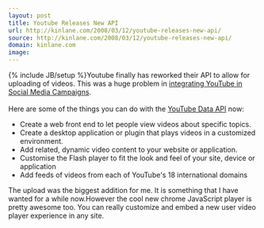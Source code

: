 ```yaml
---
layout: post
title: Youtube Releases New API
url: http://kinlane.com/2008/03/12/youtube-releases-new-api/
source: http://kinlane.com/2008/03/12/youtube-releases-new-api/
domain: kinlane.com
image: 
---
```

{% include JB/setup %}Youtube finally has reworked their API to allow for uploading of videos. This was a huge problem in <a href="http://www.socialmediasquad.com/">integrating YouTube in Social Media Campaigns</a>.<br />
<br />
Here are some of the things you can do with the <a href="http://code.google.com/apis/youtube/overview.html">YouTube Data API</a> now:<br />
<ul class="mainlist">
     <li>Create a web front end to let people view videos about specific topics.
     </li>
     <li>Create a desktop application or plugin that plays videos in a customized environment.
     </li>
     <li>Add related, dynamic video content to your website or application.
     </li>
     <li>Customise the Flash player to fit the look and feel of your site, device or application
     </li>
     <li>Add feeds of videos from each of YouTube's 18 international domains
     </li>
</ul>The upload was the biggest addition for me. It is something that I have wanted for a while now.However the cool new chrome JavaScript player is pretty awesome too. You can really customize and embed a new user video player experience in any site.